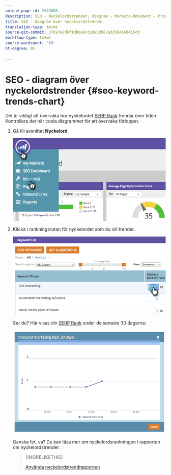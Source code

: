 ```yaml
---
unique-page-id: 2949680
description: SEO - Nyckelordstrender, diagram - Marketo-dokument - Produktdokumentation
title: SEO - diagram över nyckelordstrender
translation-type: tm+mt
source-git-commit: 37697e2d6f1d86a6cd1de5d567a3d384160415cb
workflow-type: tm+mt
source-wordcount: '83'
ht-degree: 0%

---
```



# SEO - diagram över nyckelordstrender {#seo-keyword-trends-chart}

Det är viktigt att övervaka hur nyckelordet [SERP Rank](/help/marketo/product-docs/additional-apps/seo/understanding-seo/understanding-search-engine-optimization.md) trendar över tiden. Kontrollera det här coola diagrammet för att övervaka förloppet.

1. Gå till avsnittet **Nyckelord**.

   ![](assets/image2014-9-18-12-3a5-3a7.png)

1. Klicka i rankningsrutan för nyckelordet som du vill trender.

   ![](assets/image2014-9-18-12-3a5-3a11.png)

   Ser du? Här visas din [SERP Rank](/help/marketo/product-docs/additional-apps/seo/understanding-seo/understanding-search-engine-optimization.md) under de senaste 30 dagarna:

   ![](assets/image2014-9-18-12-3a5-3a14.png)

   Ganska fet, va? Du kan läsa mer om nyckelordsrankningen i rapporten om nyckelordstrender.

   >[!MORELIKETHIS]
   >
   >[Använda nyckelordstrendrapporten](../../../../product-docs/additional-apps/seo/reports/seo-use-the-keyword-trends-report.md)
